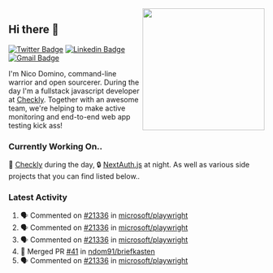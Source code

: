 <img align="right" src="https://user-images.githubusercontent.com/7415984/172472491-91b16eac-fa22-4ecf-92df-d687139fd1f9.gif" width="240" />

## Hi there 👋

[![Twitter Badge](https://img.shields.io/badge/-@ndom91-1ca0f1?style=flat-square&labelColor=1ca0f1&logo=twitter&logoColor=white&link=https://twitter.com/ndom91)](https://twitter.com/ndom91) [![Linkedin Badge](https://img.shields.io/badge/-ndom91-blue?style=flat-square&logo=Linkedin&logoColor=white&link=https://www.linkedin.com/in/ndom91/)](https://www.linkedin.com/in/ndom91/) [![Gmail Badge](https://img.shields.io/badge/-yo@ndo.dev-c14438?style=flat-square&logo=mail.ru&logoColor=white&link=mailto:yo@ndo.dev)](mailto:yo@ndo.dev)

I'm Nico Domino, command-line warrior and open sourcerer. During the day I'm a fullstack javascript developer at [Checkly](https://checklyhq.com). Together with an awesome team, we're helping to make active monitoring and end-to-end web app testing kick ass!

### Currently Working On..

🦝 [Checkly](https://checklyhq.com) during the day, 🔒 [NextAuth.js](https://github.com/nextauthjs/next-auth) at night. As well as various side projects that you can find listed below..

<!--START_SECTION_PROFILE_VIEWS:readme-info-->
<!--END_SECTION_PROFILE_VIEWS:readme-info-->

<!--START_SECTION_DAILY_COMMIT:readme-info-->
<!--END_SECTION_DAILY_COMMIT:readme-info-->

<!--START_SECTION_WEEKLY_COMMIT:readme-info-->
<!--END_SECTION_WEEKLY_COMMIT:readme-info-->

### Latest Activity

<!--START_SECTION:activity-->
1. 🗣 Commented on [#21336](https://github.com/microsoft/playwright/issues/21336) in [microsoft/playwright](https://github.com/microsoft/playwright)
2. 🗣 Commented on [#21336](https://github.com/microsoft/playwright/issues/21336) in [microsoft/playwright](https://github.com/microsoft/playwright)
3. 🗣 Commented on [#21336](https://github.com/microsoft/playwright/issues/21336) in [microsoft/playwright](https://github.com/microsoft/playwright)
4. 🎉 Merged PR [#41](https://github.com/ndom91/briefkasten/pull/41) in [ndom91/briefkasten](https://github.com/ndom91/briefkasten)
5. 🗣 Commented on [#21336](https://github.com/microsoft/playwright/issues/21336) in [microsoft/playwright](https://github.com/microsoft/playwright)
<!--END_SECTION:activity-->

